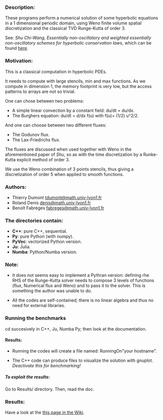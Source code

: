 ### Description:

These programs perform a numerical solution of some hyperbolic
 equations in a 1 dimensional periodic domain, using Weno 
 finite volume spatial discretization and the classical TVD
 Runge-Kutta of order 3.
 
See:
_Shu Chi-Wang,_
_Essentially non-oscillatory and weighted essentially non-oscillatory schemes
for hyperbolic conservation laws_, which can be found [here](https://ntrs.nasa.gov/archive/nasa/casi.ntrs.nasa.gov/19980007543.pdf).


### Motivation:

This is a classical computation in hyperbolic PDEs.

It needs to compute with large stencils, min and max functions. As we
compute in dimension 1, the memory footprint is very low, but the access patterns to
arrays are not so trivial.

One can chose between two problems:

* A simple linear convection by a constant field: du/dt = du/dx.
* The Burghers equation:  du/dt = d/dx f(u)  with f(u)= (1/2) u^2/2.

And one can choose between two different fluxes:

* The Godunov flux.
* The Lax-Friedrichs flux.

The fluxes are discussed when used together with Weno in the
aforementioned paper of _Shu_, so as with the time discretization by a
Runke-Kutta explicit method of order 3.

We use the Weno combination of 3 points stencils, thus giving a
discretization of order 5 when applied to smooth functions.

### Authors:

- Thierry Dumont   tdumont@math.univ-lyon1.fr
- Roland Denis     denis@math.univ-lyon1.fr
- Benoît Fabrèges  fabreges@math.univ-lyon1.fr

### The directories contain:

- **C++**:      pure C++, sequential.
- **Py**:       pure Python (with numpy).
- **PyVec**:    vectorized Python version.
- **Ju**:       Ĵulia.
- **Numba**:    Python/Numba version.


### Note:

* It does not seems easy to implement a Pythran version: defining rhe
  RHS of the Runge-Kutta solver needs to compose 3 levels of functions
  (flux, Numerical flux and Weno) and to pass it to the solver. This
  is something the author was unable to do.

* All the codes are self-contained; there is no linear algebra and thus
no need for external libraries.



### Running the benchmarks

cd succesively in C++, Ju, Numba Py; then look at the documentation.

#### Results:

* Running the codes  will create a file named:  RunningOn"your
hostname".

* The C++ code can produce files to visualize the solution with
gnuplot. _Deactivate this for benchmarking!_ 

##### To exploit the results:

Go to Results/ directory. Then, read the doc.

### Results:
Have a look at the  [this page in the Wiki](https://github.com/Thierry-Dumont/BenchmarksPythonJuliaAndCo/wiki/4-The-Weno-benchmark).
